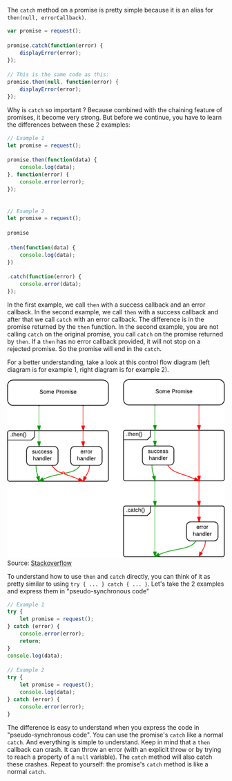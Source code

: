 The `catch` method on a promise is pretty simple because it is an alias for `then(null, errorCallback)`.

```javascript
var promise = request();

promise.catch(function(error) {
    displayError(error);
});

// This is the same code as this:
promise.then(null, function(error) {
    displayError(error);
});
```

Why is `catch` so important ? Because combined with the chaining feature of promises, it become very strong. But before we continue, you have to learn the differences between these 2 examples:

```javascript
// Example 1
let promise = request();

promise.then(function(data) {
    console.log(data);
}, function(error) {
    console.error(error);
});


// Example 2
let promise = request();

promise

.then(function(data) {
    console.log(data);
})

.catch(function(error) {
    console.error(data);
});
```

In the first example, we call `then` with a success callback and an error callback. In the second example, we call `then` with a success callback and after that we call `catch` with an error callback. The difference is in the promise returned by the `then` function. In the second example, you are not calling `catch` on the original promise, you call `catch` on the promise returned by `then`. If a `then` has no error callback provided, it will not stop on a rejected promise. So the promise will end in the `catch`.

For a better understanding, take a look at this control flow diagram (left diagram is for example 1, right diagram is for example 2).

![Control flow diagram](diagram.png)
Source: [Stackoverflow](https://stackoverflow.com/questions/24662289/when-is-thensuccess-fail-considered-an-antipattern-for-promises)

To understand how to use `then` and `catch` directly, you can think of it as pretty similar to using `try { ... } catch { ... }`. Let's take the 2 examples and express them in "pseudo-synchronous code"

```javascript
// Example 1
try {
    let promise = request();
} catch (error) {
    console.error(error);
    return;
}
console.log(data);

// Example 2
try {
    let promise = request();
    console.log(data);
} catch (error) {
    console.error(error);
}
```

The difference is easy to understand when you express the code in "pseudo-synchronous code". You can use the promise's `catch` like a normal `catch`. And everything is simple to understand. Keep in mind that a `then` callback can crash. It can throw an error (with an explicit throw or by trying to reach a property of a `null` variable). The `catch` method will also catch these crashes. Repeat to yourself: the promise's `catch` method is like a normal `catch`.
